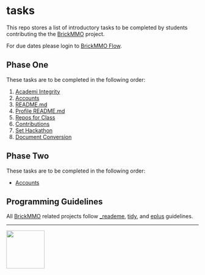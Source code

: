 # tasks

This repo stores a list of introductory tasks to be completed by students contributing the the [BrickMMO](http://brickmmo.com/) project.

For due dates please login to [BrickMMO Flow](https://flow.brickmmo.com/).

## Phase One

These tasks are to be completed in the following order:

1. [Academi Integrity](academic-integrity.markdown)
2. [Accounts](accounts.markdown)
3. [README.md](reademe.markdown)
4. [Profile README.md](profile-readme.markdown)
5. [Repos for Class](repos-for-class.markdown)
6. [Contributions](contributions.markdown)
7. [Set Hackathon](set-hackathon.markdown)
8. [Document Conversion](document-conversion.markdown)



## Phase Two

These tasks are to be completed in the following order:

- [Accounts](accounts.markdown)

## Programming Guidelines

All [BrickMMO](https://brickmmo.com/) related projects follow [_reademe](https://readme.codeadam.ca/), [tidy](https://tidy.brickmmo.com/), and [eplus](https://eplus.codeadam.ca/) guidelines.

---

<a href="https://brickmmo.com">
<img src="https://brickmmo.com/images/brickmmo-logo-horizontal.jpg" width="100">
</a>
